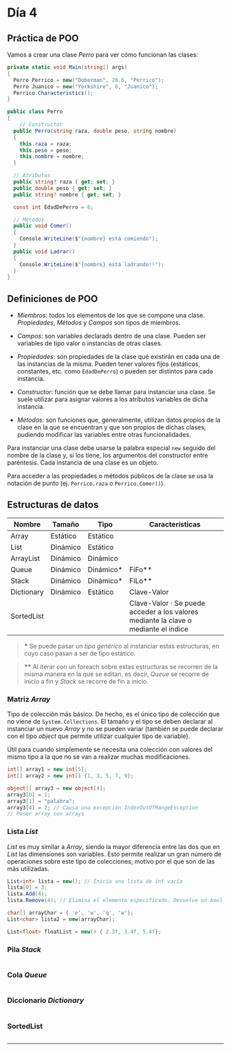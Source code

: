 # Día 4

## Práctica de POO

Vamos a crear una clase *Perro* para ver cómo funcionan las clases:

```csharp
private static void Main(string[] args)
{
  Perro Perrico = new("Doberman", 20.6, "Perrico");
  Perro Juanico = new("Yorkshire", 6, "Juanico");
  Perrico.Characteristics();
}

public class Perro
{
    // Constructor
  public Perro(string raza, double peso, string nombre)
  {
    this.raza = raza;
    this.peso = peso;
    this.nombre = nombre;
  }

  // Atributos
  public string? raza { get; set; }
  public double peso { get; set; }
  public string? nombre { get; set; }

  const int EdadDePerro = 6;

  // Métodos
  public void Comer()
  {
    Console.WriteLine($"{nombre} está comiendo");
  }
  public void Ladrar()
  {
    Console.WriteLine($"{nombre} está ladrando!!");
  }
}
```

## Definiciones de POO

* *Miembros*: todos los elementos de los que se compone una clase. *Propiedades*, *Métodos* y *Campos* son tipos de miembros.

* *Campos*: son variables declarads dentro de una clase. Pueden ser variables de tipo valor o instancias de otras clases.

* *Propiedades*: son propiedades de la clase qué existirán en cada una de las instancias de la misma. Pueden tener valores fijos (estáticos, constantes, etc. como <code>EdadDePerro</code>) o pueden ser distintos para cada instancia.

* *Constructor*: función que se debe llamar para instanciar una clase. Se suele utilizar para asignar valores a los atributos variables de dicha instancia.

* *Métodos*: son funciones que, generalmente, utilizan datos propios de la clase en la que se encuentran y que son propios de dichas clases, pudiendo modificar las variables entre otras funcionalidades.

Para instanciar una clase debe usarse la palabra especial <code>new</code> seguido del nombre de la clase y, si los tiene, los argumentos del constructor entre paréntesis.
Cada instancia de una clase es un objeto.

Para acceder a las propiedades o métodos públicos de la clase se usa la notación de punto (ej. <code>Perrico.raza</code> o <code>Perrico.Comer()</code>).

## Estructuras de datos

Nombre | Tamaño | Tipo | Características
--- | --- | --- | --- |
Array | Estático | Estático |
List | Dinámico | Estático |
ArrayList | Dinámico | Dinámico |
Queue | Dinámico | Dinámico\* | FiFo\**
Stack | Dinámico | Dinámico\* | FiLo\**
Dictionary | Dinámico | Estático | Clave-Valor
SortedList | | | Clave-Valor · Se puede acceder a los valores mediante la clave o mediante el índice

> **\*** Se puede pasar un *tipo genérico* al instanciar estas estructuras, en cuyo caso pasan a ser de tipo estático.

> **\*\*** Al iterar con un foreach sobre estas estructuras se recorren de la misma manera en la que se editan, es decir, *Queue* se recorre de inicio a fin y *Stack* se recorre de fin a inicio.

### Matriz *Array*

Tipo de colección más básico. De hecho, es el único tipo de colección que no viene de <code>System.Collections</code>. El tamaño y el tipo se deben declarar al instanciar un nuevo *Array* y no se pueden variar (también se puede declarar con el tipo *object* que permite utilizar cualquier tipo de variable).

Útil para cuando simplemente se necesita una colección con valores del mismo tipo a la que no se van a realizar muchas modificaciones.

```csharp
int[] array1 = new int[5];
int[] array2 = new int[] {1, 3, 5, 7, 9};

object[] array3 = new object[4];
array3[0] = 1;
array3[1] = "palabra";
array3[4] = 2; // Causa una excepción IndexOutOfRangeException
// Poner array con arrays
```

### Lista *List*

*List* es muy similar a *Array*, siendo la mayor diferencia entre las dos que en *List* las dimensiones son variables. Esto permite realizar un gran número de operaciones sobre este tipo de colecciones, motivo por el que son de las más utilizadas.

```csharp
List<int> lista = new(); // Inicia una lista de int vacía
lista[0] = 3;
lista.Add(4);
lista.Remove(4); // Elimina el elemento especificado. Devuelve un bool

char[] arrayChar = { 'e', 'w', 'q', 'w'};
List<char> lista2 = new(arrayChar);

List<float> floatList = new() { 2.3f, 3.4f, 5.4f};
```

### Pila *Stack*

```csharp
```

### Cola *Queue*

```csharp
```

### Diccionario *Dictionary*

```csharp
```

### SortedList

```csharp
```

---
